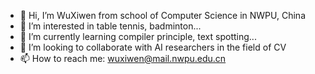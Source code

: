 - 👋 Hi, I’m WuXiwen from school of Computer Science in NWPU, China
- 👀 I’m interested in table tennis, badminton...
- 🌱 I’m currently learning compiler principle, text spotting...
- 💞️ I’m looking to collaborate with AI researchers in the field of CV
- 📫 How to reach me: wuxiwen@mail.nwpu.edu.cn

<!---
SimonWXW/SimonWXW is a ✨ special ✨ repository because its `README.md` (this file) appears on your GitHub profile.
You can click the Preview link to take a look at your changes.
--->
